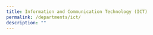 ```yaml
---
title: Information and Communication Technology (ICT)
permalink: /departments/ict/
description: ""
---
```

